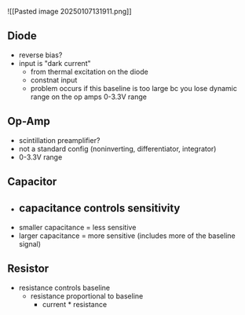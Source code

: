 
![[Pasted image 20250107131911.png]]
## Diode
- reverse bias?
- input is "dark current"
	- from thermal excitation on the diode
	- constnat input
	- problem occurs if this baseline is too large bc you lose dynamic range on the op amps 0-3.3V range
## Op-Amp
- scintillation preamplifier?
- not a standard config (noninverting, differentiator, integrator)
- 0-3.3V range
## Capacitor
- capacitance controls sensitivity
	- 
- smaller capacitance = less sensitive
- larger capacitance = more sensitive (includes more of the baseline signal)
## Resistor
- resistance controls baseline
	- resistance proportional to  baseline
		- current * resistance
